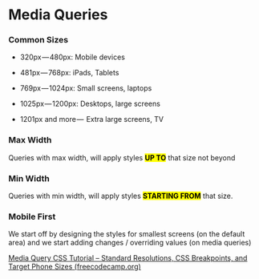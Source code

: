 # Media Queries

### Common Sizes

- 320px — 480px: Mobile devices

- 481px — 768px: iPads, Tablets

- 769px — 1024px: Small screens, laptops

- 1025px — 1200px: Desktops, large screens

- 1201px and more —  Extra large screens, TV

### Max Width

Queries with max width, will apply styles **<mark>UP TO</mark>** that size not beyond

### Min Width

Queries with min width, will apply styles <mark>**STARTING FROM**</mark> that size.

### Mobile First

We start off by designing the styles for smallest screens (on the default area) and we start adding changes / overriding values (on media queries)

[Media Query CSS Tutorial – Standard Resolutions, CSS Breakpoints, and Target Phone Sizes (freecodecamp.org)](https://www.freecodecamp.org/news/css-media-queries-breakpoints-media-types-standard-resolutions-and-more/)
